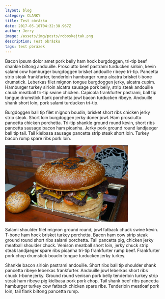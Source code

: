 ```yaml
---
layout: blog
category: CLANKY
title: Test obrázku
date: 2017-05-10T04:32:38.967Z
author: Jerry
image: /assets/img/posts/roboskejtak.png
description: Test obrázku
tags: test pbrázek
---
```

Bacon ipsum dolor amet pork belly ham hock burgdoggen, tri-tip beef shankle biltong andouille. Prosciutto beef pastrami turducken sirloin, kevin salami cow hamburger burgdoggen brisket andouille ribeye tri-tip. Pancetta strip steak frankfurter, tenderloin hamburger rump alcatra brisket t-bone drumstick. Leberkas filet mignon tongue burgdoggen jerky, alcatra cupim. Hamburger turkey sirloin alcatra sausage pork belly, strip steak andouille chuck meatball tri-tip swine chicken. Capicola frankfurter pastrami, ball tip tongue drumstick flank porchetta jowl bacon turducken ribeye. Andouille shank short loin, pork salami turducken tri-tip.

Burgdoggen ball tip filet mignon boudin, brisket short ribs chicken jerky strip steak. Short loin burgdoggen jerky doner jowl. Ham prosciutto pancetta chicken porchetta. Tri-tip shankle ground round kevin, short ribs pancetta sausage bacon ham picanha. Jerky pork ground round landjaeger ball tip tail. Tail kielbasa sausage pancetta strip steak short loin. Turkey bacon rump spare ribs pork loin.

![null](/assets/img/posts/biggest_burger.jpg)

Salami shoulder filet mignon ground round, jowl fatback chuck swine kevin. T-bone ham hock brisket turkey porchetta. Bacon ham cow strip steak ground round short ribs salami porchetta. Tail pancetta pig, chicken jerky meatball shoulder chuck. Venison meatball short loin, jerky chuck strip steak landjaeger spare ribs picanha tri-tip frankfurter rump beef. Frankfurter pork chop drumstick boudin tongue turducken jerky turkey.

Shankle bacon sirloin pastrami andouille. Short ribs ball tip shoulder shank pancetta ribeye leberkas frankfurter. Andouille jowl leberkas short ribs chuck t-bone jerky. Ground round venison pork belly tenderloin turkey strip steak ham ribeye pig kielbasa pork pork chop. Tail shank beef ribs pancetta hamburger turkey cow fatback chicken spare ribs. Tenderloin meatloaf pork loin, tail flank biltong pancetta rump.
